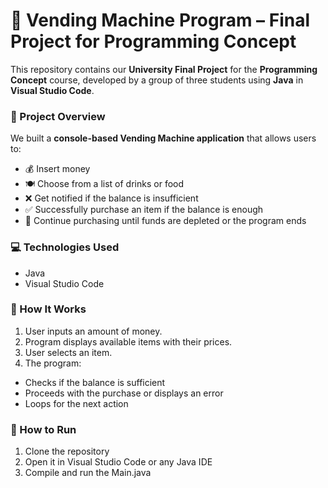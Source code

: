 # 🧃 Vending Machine Program – Final Project for Programming Concept
This repository contains our **University Final Project** for the **Programming Concept** course, developed by a group of three students using **Java** in **Visual Studio Code**.

### 📌 Project Overview
We built a **console-based Vending Machine application** that allows users to:
- 💰 Insert money
- 🍽️ Choose from a list of drinks or food
- ❌ Get notified if the balance is insufficient
- ✅ Successfully purchase an item if the balance is enough
- 🔁 Continue purchasing until funds are depleted or the program ends

### 💻 Technologies Used
- Java
- Visual Studio Code

### 🧪 How It Works
1. User inputs an amount of money.
2. Program displays available items with their prices.
3. User selects an item.
4. The program:
  - Checks if the balance is sufficient
  - Proceeds with the purchase or displays an error
  - Loops for the next action

### 🚀 How to Run
1. Clone the repository
2. Open it in Visual Studio Code or any Java IDE
3. Compile and run the Main.java
